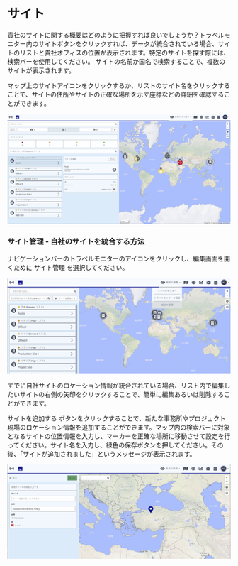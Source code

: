 # サイト

貴社のサイトに関する概要はどのように把握すれば良いでしょうか？トラベルモニター内のサイトボタンをクリックすれば、データが統合されている場合、サイトのリストと貴社オフィスの位置が表示されます。特定のサイトを探す際には、検索バーを使用してください。 サイトの名前か国名で検索することで、複数のサイトが表示されます。

マップ上のサイトアイコンをクリックするか、リストのサイト名をクリックすることで、サイトの住所やサイトの正確な場所を示す座標などの詳細を確認することができます。

![](../../.gitbook/assets/tm_img03%20%282%29.jpg)

### サイト管理 - 自社のサイトを統合する方法

ナビゲーションバーのトラベルモニターのアイコンをクリックし、編集画面を開くために サイト管理 を選択してください。

![](../../.gitbook/assets/site_management%20%285%29.jpg)

すでに自社サイトのロケーション情報が統合されている場合、リスト内で編集したいサイトの右側の矢印をクリックすることで、簡単に編集あるいは削除することができます。

サイトを追加する ボタンをクリックすることで、新たな事務所やプロジェクト現場のロケーション情報を追加することができます。マップ内の検索バーに対象となるサイトの位置情報を入力し、マーカーを正確な場所に移動させて設定を行ってください。サイト名を入力し、緑色の保存ボタンを押してください。その後、「サイトが追加されました」というメッセージが表示されます。

![](../../.gitbook/assets/site_management_new%20%285%29.jpg)

